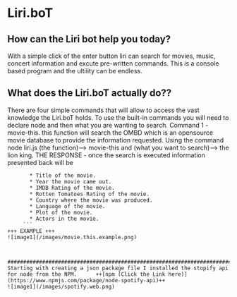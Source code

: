 # Liri.boT
## How can the Liri bot help you today? 
With a simple click of the enter button liri can search for movies, music, concert information and excute pre-written commands.
This is a console based program and the ultility can be endless. 
## What does the Liri.boT actually do??
There are four simple commands that will allow to access the vast knowledge the Liri.boT holds. To use the built-in commands you will need to declare node <command name> and then what you are wanting to search. 
Command 1 - movie-this. this function will search the OMBD which is an opensource movie database to provide the information requested. Using the command node liri.js (the function)--> movie-this and (what you want to search)--> the lion king.
THE RESPONSE - once the search is executed information presented back will be 
```
       * Title of the movie.
       * Year the movie came out.
       * IMDB Rating of the movie.
       * Rotten Tomatoes Rating of the movie.
       * Country where the movie was produced.
       * Language of the movie.
       * Plot of the movie.
       * Actors in the movie.
     ```
+++ EXAMPLE +++ 
![image1](/images/movie.this.example.png)



############################################################################################
Starting with creating a json package file I installed the stopify api for node from the NPM.      ++[npm (Click the Link here)](https://www.npmjs.com/package/node-spotify-api)++
![image1](/images/spotify.web.png)
